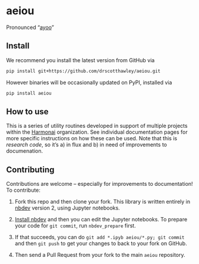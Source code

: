 aeiou
================

<!-- WARNING: THIS FILE WAS AUTOGENERATED! DO NOT EDIT! -->

Pronounced “[ayoo](https://youtu.be/Hv6RbEOlqRo?t=24)”

## Install

We recommend you install the latest version from GitHub via

``` sh
pip install git+https://github.com/drscotthawley/aeiou.git
```

However binaries will be occasionally updated on PyPI, installed via

``` sh
pip install aeiou
```

## How to use

This is a series of utility routines developed in support of multiple
projects within the [Harmonai](https://www.harmonai.org/) organization.
See individual documentation pages for more specific instructions on how
these can be used. Note that this is *research code*, so it’s a) in flux
and b) in need of improvements to documenation.

## Contributing

Contributions are welcome – especially for improvements to
documentation! To contribute:

1.  Fork this repo and then clone your fork. This library is written
    entirely in [nbdev](https://nbdev.fast.ai/) version 2, using Jupyter
    notebooks.

2.  [Install nbdev](https://nbdev.fast.ai/getting_started.html#install)
    and then you can edit the Jupyter notebooks. To prepare your code
    for `git commit`, run `nbdev_prepare` first.

3.  If that succeeds, you can do `git add *.ipyb aeiou/*.py; git commit`
    and then `git push` to get your changes to back to your fork on
    GitHub.

4.  Then send a Pull Request from your fork to the main `aeiou`
    repository.
